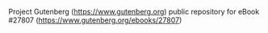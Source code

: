 Project Gutenberg (https://www.gutenberg.org) public repository for eBook #27807 (https://www.gutenberg.org/ebooks/27807)
